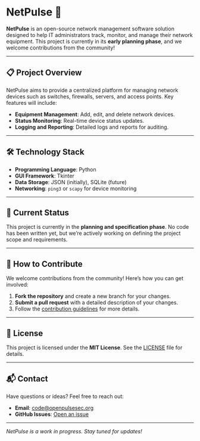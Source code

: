 # NetPulse 🚀

**NetPulse** is an open-source network management software solution designed to help IT administrators track, monitor, and manage their network equipment. This project is currently in its **early planning phase**, and we welcome contributions from the community!

---

## 📋 Project Overview

NetPulse aims to provide a centralized platform for managing network devices such as switches, firewalls, servers, and access points. Key features will include:

- **Equipment Management**: Add, edit, and delete network devices.
- **Status Monitoring**: Real-time device status updates.
- **Logging and Reporting**: Detailed logs and reports for auditing.

---

## 🛠️ Technology Stack

- **Programming Language**: Python
- **GUI Framework**: Tkinter
- **Data Storage**: JSON (initially), SQLite (future)
- **Networking**: `ping3` or `scapy` for device monitoring

---

## 🚧 Current Status

This project is currently in the **planning and specification phase**. No code has been written yet, but we’re actively working on defining the project scope and requirements.

---

## 🤝 How to Contribute

We welcome contributions from the community! Here’s how you can get involved:

1. **Fork the repository** and create a new branch for your changes.
2. **Submit a pull request** with a detailed description of your changes.
3. Follow the [contribution guidelines](CONTRIBUTING.md) for more details.

---

## 📜 License

This project is licensed under the **MIT License**. See the [LICENSE](LICENSE) file for details.

---

## 📬 Contact

Have questions or ideas? Feel free to reach out:

- **Email**: code@openpulsesec.org
- **GitHub Issues**: [Open an issue](https://github.com/openpulsesecurity/openpulsesec_web/issues)

---

*NetPulse is a work in progress. Stay tuned for updates!*
